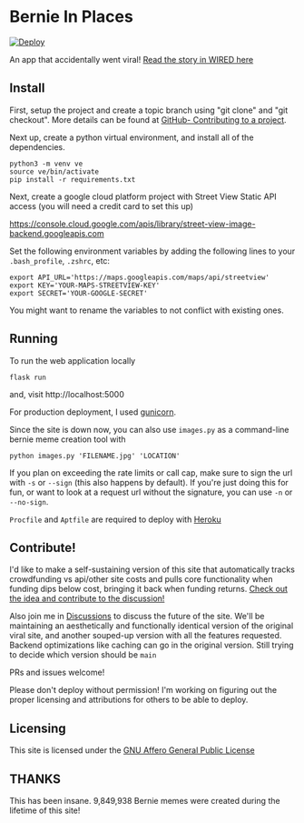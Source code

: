 # Bernie In Places
[![Deploy](https://www.herokucdn.com/deploy/button.svg)](https://heroku.com/deploy)

An app that accidentally went viral! [Read the story in WIRED here](https://www.wired.com/story/bernie-sanders-meme-street-view-site/)

## Install 

First, setup the project and create a topic branch using "git clone" and "git checkout". More details can be found at [GitHub- Contributing to a project](https://git-scm.com/book/en/v2/GitHub-Contributing-to-a-Project).

Next up, create a python virtual environment, and install all of the dependencies. 
```
python3 -m venv ve
source ve/bin/activate
pip install -r requirements.txt
```

Next, create a google cloud platform project with Street View Static API access (you will need a credit card to set this up)

https://console.cloud.google.com/apis/library/street-view-image-backend.googleapis.com

Set the following environment variables by adding the following lines to your `.bash_profile`, `.zshrc`, etc:
```
export API_URL='https://maps.googleapis.com/maps/api/streetview'
export KEY='YOUR-MAPS-STREETVIEW-KEY'
export SECRET='YOUR-GOOGLE-SECRET'
```

You might want to rename the variables to not conflict with existing ones.

## Running 

To run the web application locally
```
flask run
```
and, visit http://localhost:5000

For production deployment, I used [gunicorn](https://gunicorn.org/). 

Since the site is down now, you can also use `images.py` as a command-line bernie meme creation tool with
```
python images.py 'FILENAME.jpg' 'LOCATION' 
```

If you plan on exceeding the rate limits or call cap, make sure to sign the url with `-s` or `--sign` (this also happens by default). If you're just doing this for fun, or want to look at a request url without the signature, you can use `-n` or `--no-sign`.


`Procfile` and `Aptfile` are required to deploy with [Heroku](https://heroku.com/)

## Contribute!
I'd like to make a self-sustaining version of this site that automatically tracks crowdfunding vs api/other site costs and pulls core functionality when funding dips below cost, bringing it back when funding returns. [Check out the idea and contribute to the discussion!](https://github.com/nicksawhney/bernie-sits/issues/25) 

Also join me in [Discussions](https://github.com/nicksawhney/bernie-sits/discussions) to discuss the future of the site. We'll be maintaining an aesthetically and functionally identical version of the original viral site, and another souped-up version with all the features requested. Backend optimizations like caching can go in the original version. Still trying to decide which version should be `main`

PRs and issues welcome!

Please don't deploy without permission! I'm working on figuring out the proper licensing and attributions for others to be able to deploy.

## Licensing
This site is licensed under the [GNU Affero General Public License](https://www.gnu.org/licenses/agpl-3.0.en.html)

## THANKS
This has been insane. 9,849,938 Bernie memes were created during the lifetime of this site! 
